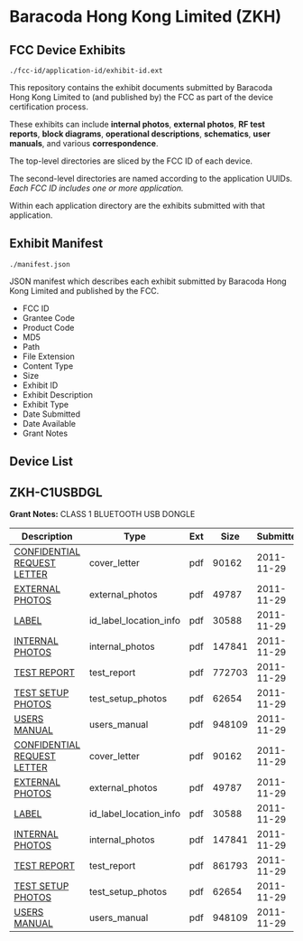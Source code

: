 # Baracoda Hong Kong Limited (ZKH)
## FCC Device Exhibits

```
./fcc-id/application-id/exhibit-id.ext
```

This repository contains the exhibit documents submitted by Baracoda Hong Kong Limited to (and published by) the FCC as part of the device certification process.

These exhibits can include **internal photos**, **external photos**, **RF test reports**, **block diagrams**, **operational descriptions**, **schematics**, **user manuals**, and various **correspondence**.

The top-level directories are sliced by the FCC ID of each device.

The second-level directories are named according to the application UUIDs. *Each FCC ID includes one or more application.*

Within each application directory are the exhibits submitted with that application. 

## Exhibit Manifest

```
./manifest.json
```

JSON manifest which describes each exhibit submitted by Baracoda Hong Kong Limited and published by the FCC.

- FCC ID
- Grantee Code
- Product Code
- MD5
- Path
- File Extension
- Content Type
- Size
- Exhibit ID
- Exhibit Description
- Exhibit Type
- Date Submitted
- Date Available
- Grant Notes

## Device List
## ZKH-C1USBDGL
**Grant Notes:** CLASS 1 BLUETOOTH USB DONGLE

| Description | Type | Ext | Size | Submitted | Available |
| ----------- | ---- | --- | ---- | --------- | --------- |
| [CONFIDENTIAL REQUEST LETTER](ZKH-C1USBDGL/b74c5004ab53beebec7479fc7e053de9/1590264.pdf) | cover_letter | pdf | 90162 | 2011-11-29 | 2011-11-29 |
| [EXTERNAL PHOTOS](ZKH-C1USBDGL/b74c5004ab53beebec7479fc7e053de9/1590265.pdf) | external_photos | pdf | 49787 | 2011-11-29 | 2011-11-29 |
| [LABEL](ZKH-C1USBDGL/b74c5004ab53beebec7479fc7e053de9/1590267.pdf) | id_label_location_info | pdf | 30588 | 2011-11-29 | 2011-11-29 |
| [INTERNAL PHOTOS](ZKH-C1USBDGL/b74c5004ab53beebec7479fc7e053de9/1590266.pdf) | internal_photos | pdf | 147841 | 2011-11-29 | 2011-11-29 |
| [TEST REPORT](ZKH-C1USBDGL/b74c5004ab53beebec7479fc7e053de9/1590313.pdf) | test_report | pdf | 772703 | 2011-11-29 | 2011-11-29 |
| [TEST SETUP PHOTOS](ZKH-C1USBDGL/b74c5004ab53beebec7479fc7e053de9/1590269.pdf) | test_setup_photos | pdf | 62654 | 2011-11-29 | 2011-11-29 |
| [USERS MANUAL](ZKH-C1USBDGL/b74c5004ab53beebec7479fc7e053de9/1590270.pdf) | users_manual | pdf | 948109 | 2011-11-29 | 2011-11-29 |
| [CONFIDENTIAL REQUEST LETTER](ZKH-C1USBDGL/0caa64cc3ad353762c5d2275caa1471d/1590264.pdf) | cover_letter | pdf | 90162 | 2011-11-29 | 2011-11-29 |
| [EXTERNAL PHOTOS](ZKH-C1USBDGL/0caa64cc3ad353762c5d2275caa1471d/1590265.pdf) | external_photos | pdf | 49787 | 2011-11-29 | 2011-11-29 |
| [LABEL](ZKH-C1USBDGL/0caa64cc3ad353762c5d2275caa1471d/1590267.pdf) | id_label_location_info | pdf | 30588 | 2011-11-29 | 2011-11-29 |
| [INTERNAL PHOTOS](ZKH-C1USBDGL/0caa64cc3ad353762c5d2275caa1471d/1590266.pdf) | internal_photos | pdf | 147841 | 2011-11-29 | 2011-11-29 |
| [TEST REPORT](ZKH-C1USBDGL/0caa64cc3ad353762c5d2275caa1471d/1590268.pdf) | test_report | pdf | 861793 | 2011-11-29 | 2011-11-29 |
| [TEST SETUP PHOTOS](ZKH-C1USBDGL/0caa64cc3ad353762c5d2275caa1471d/1590269.pdf) | test_setup_photos | pdf | 62654 | 2011-11-29 | 2011-11-29 |
| [USERS MANUAL](ZKH-C1USBDGL/0caa64cc3ad353762c5d2275caa1471d/1590270.pdf) | users_manual | pdf | 948109 | 2011-11-29 | 2011-11-29 |
